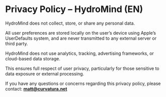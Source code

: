 # Privacy Policy – HydroMind (EN)

HydroMind does not collect, store, or share any personal data.

All user preferences are stored locally on the user’s device using Apple’s UserDefaults system, and are never transmitted to any external server or third party.

HydroMind does not use analytics, tracking, advertising frameworks, or cloud-based data storage.

This ensures full respect of user privacy, particularly for those sensitive to data exposure or external processing.

If you have any questions or concerns regarding this privacy policy, please contact:
**matt@curvatura.net**
